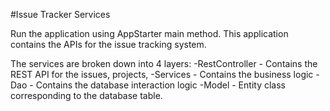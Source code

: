 #Issue Tracker Services

Run the application using AppStarter main method.
This application contains the APIs for the issue tracking system.

The services are broken down into 4 layers:
  -RestController - Contains the REST API for the issues, projects, 
  -Services - Contains the business logic
  -Dao - Contains the database interaction logic 
  -Model - Entity class corresponding to the database table.

